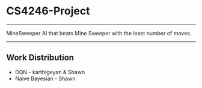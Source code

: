 # CS4246-Project
---

MineSweeper AI that beats Mine Sweeper with the least number of moves.

---

## Work Distribution

- DQN - karthigeyan & Shawn
- Naive Bayesian - Shawn
